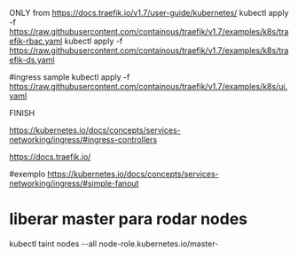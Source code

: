 





ONLY from https://docs.traefik.io/v1.7/user-guide/kubernetes/
kubectl apply -f https://raw.githubusercontent.com/containous/traefik/v1.7/examples/k8s/traefik-rbac.yaml
kubectl apply -f https://raw.githubusercontent.com/containous/traefik/v1.7/examples/k8s/traefik-ds.yaml


#ingress sample
kubectl apply -f https://raw.githubusercontent.com/containous/traefik/v1.7/examples/k8s/ui.yaml

FINISH



https://kubernetes.io/docs/concepts/services-networking/ingress/#ingress-controllers




https://docs.traefik.io/



#exemplo
https://kubernetes.io/docs/concepts/services-networking/ingress/#simple-fanout



# liberar master para rodar nodes
kubectl taint nodes --all node-role.kubernetes.io/master-